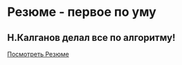 # Резюме - первое по уму

## Н.Калганов делал все по алгоритму!

[Посмотреть Резюме](https://nikvask.github.io/NK_resume/)
